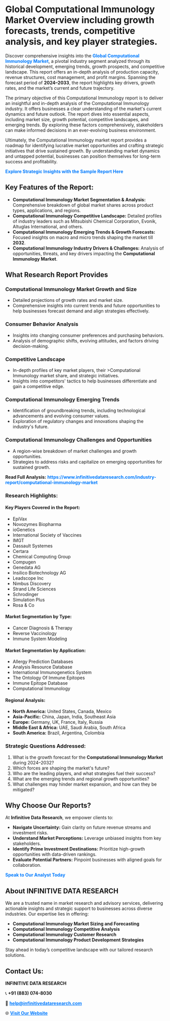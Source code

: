 <h1>Global Computational Immunology Market Overview including growth forecasts, trends, competitive analysis, and key player strategies.</h1>
<p>
Discover comprehensive insights into the 
<a href="https://www.infinitivedataresearch.com/industry-report/computational-immunology-market" rel="dofollow" style="color: #007BFF; text-decoration: none;"><strong>Global Computational Immunology Market</strong></a>, a pivotal industry segment analyzed through its historical development, emerging trends, growth prospects, and competitive landscape. This report offers an in-depth analysis of production capacity, revenue structures, cost management, and profit margins. Spanning the forecast period of <strong>2024–2033</strong>, the report highlights key drivers, growth rates, and the market’s current and future trajectory.
</p>
<p>
The primary objective of this Computational Immunology report is to deliver an insightful and in-depth analysis of the Computational Immunology industry. It offers businesses a clear understanding of the market's current dynamics and future outlook. The report dives into essential aspects, including market size, growth potential, competitive landscapes, and emerging trends. By exploring these factors comprehensively, stakeholders can make informed decisions in an ever-evolving business environment.
</p>
<p>
Ultimately, the Computational Immunology market report provides a roadmap for identifying lucrative market opportunities and crafting strategic initiatives that drive sustained growth. By understanding market dynamics and untapped potential, businesses can position themselves for long-term success and profitability.
</p>
<p>
<a href="https://www.infinitivedataresearch.com/request-sample/reportId=110869" style="color: #007BFF; text-decoration: none;"><strong>Explore Strategic Insights with the Sample Report Here</strong></a>
</p>

<h2>Key Features of the Report:</h2>
<ul>
<li><strong>Computational Immunology Market Segmentation & Analysis:</strong> Comprehensive breakdown of global market shares across product types, applications, and regions.</li>
<li><strong>Computational Immunology Competitive Landscape:</strong> Detailed profiles of industry leaders such as Mitsubishi Chemical Corporation, Evonik, Altuglas International, and others.</li>
<li><strong>Computational Immunology Emerging Trends & Growth Forecasts:</strong> Focused insights on macro and micro trends shaping the market till <strong>2032</strong>.</li>
<li><strong>Computational Immunology Industry Drivers & Challenges:</strong> Analysis of opportunities, threats, and key drivers impacting the <strong>Computational Immunology Market</strong>.</li>
</ul>

<h2>What Research Report Provides</h2>
<h3>Computational Immunology Market Growth and Size</h3>
<ul>
<li>Detailed projections of growth rates and market size.</li>
<li>Comprehensive insights into current trends and future opportunities to help businesses forecast demand and align strategies effectively.</li>
</ul>

<h3>Consumer Behavior Analysis</h3>
<ul>
<li>Insights into changing consumer preferences and purchasing behaviors.</li>
<li>Analysis of demographic shifts, evolving attitudes, and factors driving decision-making.</li>
</ul>

<h3>Competitive Landscape</h3>
<ul>
<li>In-depth profiles of key market players, their >Computational Immunology market share, and strategic initiatives.</li>
<li>Insights into competitors' tactics to help businesses differentiate and gain a competitive edge.</li>
</ul>

<h3>Computational Immunology Emerging Trends</h3>
<ul>
<li>Identification of groundbreaking trends, including technological advancements and evolving consumer values.</li>
<li>Exploration of regulatory changes and innovations shaping the industry's future.</li>
</ul>

<h3>Computational Immunology Challenges and Opportunities</h3>
<ul>
<li>A region-wise breakdown of market challenges and growth opportunities.</li>
<li>Strategies to address risks and capitalize on emerging opportunities for sustained growth.</li>
</ul>
<p><strong>Read Full Analysis:</strong> <a href="https://www.infinitivedataresearch.com/industry-report/computational-immunology-market" rel="dofollow" style="color: #007BFF; text-decoration: none;"><strong>https://www.infinitivedataresearch.com/industry-report/computational-immunology-market</strong></a></p>
<h3>Research Highlights:</h3>
<h4>Key Players Covered in the Report:</h4>
<ul><li>EpiVax</li><li>Novozymes Biopharma</li><li>ioGenetics</li><li>International Society of Vaccines</li><li>IMGT</li><li>Dassault Systemes</li><li>Certara</li><li>Chemical Computing Group</li><li>Compugen</li><li>Genedata AG</li><li>Insilico Biotechnology AG</li><li>Leadscope Inc</li><li>Nimbus Discovery</li><li>Strand Life Sciences</li><li>Schrodinger</li><li>Simulation Plus</li><li>Rosa &amp; Co</li></ul>
<h4>Market Segmentation by Type:</h4>
<ul><li>Cancer Diagnosis &amp; Therapy</li><li>Reverse Vaccinology</li><li>Immune System Modeling</li></ul>
<h4>Market Segmentation by Application:</h4>
<ul><li>Allergy Prediction Databases</li><li>Analysis Resource Database</li><li>International Immunogenetics System</li><li>The Ontology Of Immune Epitopes</li><li>Immune Epitope Database</li><li>Computational Immunology</li></ul>

<h4>Regional Analysis:</h4>
<ul>
<li><strong>North America:</strong> United States, Canada, Mexico</li>
<li><strong>Asia-Pacific:</strong> China, Japan, India, Southeast Asia</li>
<li><strong>Europe:</strong> Germany, UK, France, Italy, Russia</li>
<li><strong>Middle East & Africa:</strong> UAE, Saudi Arabia, South Africa</li>
<li><strong>South America:</strong> Brazil, Argentina, Colombia</li>
</ul>

<h3>Strategic Questions Addressed:</h3>
<ol>
<li>What is the growth forecast for the <strong>Computational Immunology Market</strong> during 2024–2032?</li>
<li>Which forces are shaping the market's future?</li>
<li>Who are the leading players, and what strategies fuel their success?</li>
<li>What are the emerging trends and regional growth opportunities?</li>
<li>What challenges may hinder market expansion, and how can they be mitigated?</li>
</ol>

<h2>Why Choose Our Reports?</h2>
<p>At <strong>Infinitive Data Research</strong>, we empower clients to:</p>
<ul>
<li><strong>Navigate Uncertainty:</strong> Gain clarity on future revenue streams and investment risks.</li>
<li><strong>Understand Market Perceptions:</strong> Leverage unbiased insights from key stakeholders.</li>
<li><strong>Identify Prime Investment Destinations:</strong> Prioritize high-growth opportunities with data-driven rankings.</li>
<li><strong>Evaluate Potential Partners:</strong> Pinpoint businesses with aligned goals for collaboration.</li>
</ul>
<p><a href="https://www.infinitivedataresearch.com/industry-report/computational-immunology-market" rel="dofollow" style="color: #007BFF; text-decoration: none;"><strong>Speak to Our Analyst Today</strong></a></p>

<h2>About INFINITIVE DATA RESEARCH</h2>
<p>We are a trusted name in market research and advisory services, delivering actionable insights and strategic support to businesses across diverse industries. Our expertise lies in offering:</p>
<ul>
<li><strong>Computational Immunology Market Sizing and Forecasting</strong></li>
<li><strong>Computational Immunology Competitive Analysis</strong></li>
<li><strong>Computational Immunology Customer Research</strong></li>
<li><strong>Computational Immunology Product Development Strategies</strong></li>
</ul>
<p>Stay ahead in today’s competitive landscape with our tailored research solutions.</p>

<h2>Contact Us:</h2>
<p><strong>INFINITIVE DATA RESEARCH</strong></p>
<p>📞 <strong>+91 (883) 074-8030</strong></p>
<p>📧 <strong><a href="mailto:help@infinitivedataresearch.com" style="color: #007BFF;">help@infinitivedataresearch.com</a></strong></p>
<p>🌐 <strong><a href="https://www.infinitivedataresearch.com" rel="dofollow" style="color: #007BFF;">Visit Our Website</a></strong></p>